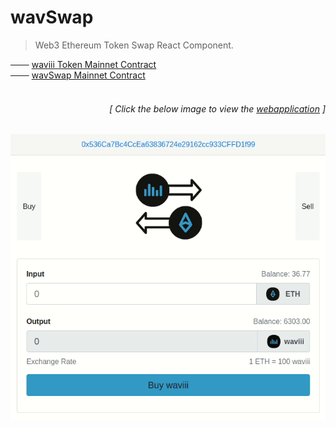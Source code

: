 # wavSwap

> Web3 Ethereum Token Swap React Component.  

─── [waviii Token Mainnet Contract](https://etherscan.io/token/0x9cc6754d16b98a32ec9137df6453ba84597b9965)<br />
─── [wavSwap Mainnet Contract](https://etherscan.io/address/0x38abf018ea2f8066813c376a197b6df0349d86c5) <br /><br />

<h6><p align="right">[ Click the below image to view the <a href="https://wav-swap.herokuapp.com/">webapplication</a> ]</p></h6>

[<p align="center"><img src="src/swap.gif">](https://wav-swap.herokuapp.com/)